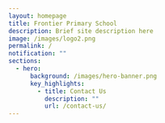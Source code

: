 ```yaml
---
layout: homepage
title: Frontier Primary School
description: Brief site description here
image: /images/logo2.png
permalink: /
notification: ""
sections:
  - hero:
      background: /images/hero-banner.png
      key_highlights:
        - title: Contact Us
          description: ""
          url: /contact-us/
---
```

